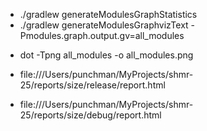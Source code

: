 - ./gradlew generateModulesGraphStatistics
- ./gradlew generateModulesGraphvizText -Pmodules.graph.output.gv=all_modules

[//]: # (-Pmodules.graph.output.gv=all_modules2)

- dot -Tpng all_modules -o all_modules.png


- file:///Users/punchman/MyProjects/shmr-25/reports/size/release/report.html
- file:///Users/punchman/MyProjects/shmr-25/reports/size/debug/report.html